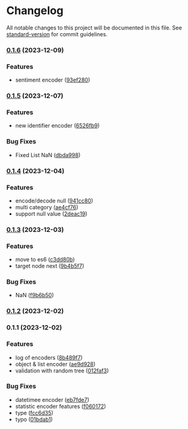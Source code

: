 # Changelog

All notable changes to this project will be documented in this file. See [standard-version](https://github.com/conventional-changelog/standard-version) for commit guidelines.

### [0.1.6](https://github.com/Soontao/object-vectorization/compare/v0.1.5...v0.1.6) (2023-12-09)


### Features

* sentiment encoder ([93ef280](https://github.com/Soontao/object-vectorization/commit/93ef280e38ac3503166d1bd18d4dc06a3616f570))

### [0.1.5](https://github.com/Soontao/object-vectorization/compare/v0.1.4...v0.1.5) (2023-12-07)


### Features

* new identifier encoder ([6526fb9](https://github.com/Soontao/object-vectorization/commit/6526fb9e2f2d33b4eb185c01631eb6738c6635b4))


### Bug Fixes

* Fixed List NaN ([dbda998](https://github.com/Soontao/object-vectorization/commit/dbda998bd89ab44fed8bd11aad24f877442b0b64))

### [0.1.4](https://github.com/Soontao/object-vectorization/compare/v0.1.3...v0.1.4) (2023-12-04)


### Features

* encode/decode null ([941cc80](https://github.com/Soontao/object-vectorization/commit/941cc80c9a9a1489eeef9312aef5e547c6ad8acb))
* multi category ([ae4cf76](https://github.com/Soontao/object-vectorization/commit/ae4cf76257cdd57d750d1a52e93ff08f786fa6d3))
* support null value ([2deac19](https://github.com/Soontao/object-vectorization/commit/2deac19768bcae025be5f59faec4b6e4ba7bc679))

### [0.1.3](https://github.com/Soontao/cds-vectorize/compare/v0.1.2...v0.1.3) (2023-12-03)


### Features

* move to es6 ([c3dd80b](https://github.com/Soontao/cds-vectorize/commit/c3dd80bf9e8fe6f2680cc22076fbb807c7253f83))
* target node next ([9b4b5f7](https://github.com/Soontao/cds-vectorize/commit/9b4b5f7b9a87bf44ac2f4aa740d32ac61fc6a73d))


### Bug Fixes

* NaN ([f9b6b50](https://github.com/Soontao/cds-vectorize/commit/f9b6b50366161bd9368b3288881a3b5e3a4a5606))

### [0.1.2](https://github.com/Soontao/cds-vectorize/compare/v0.1.1...v0.1.2) (2023-12-02)

### 0.1.1 (2023-12-02)


### Features

* log of encoders ([8b489f7](https://github.com/Soontao/cds-vectorize/commit/8b489f73a4e2d3a684ecf6e06fa25c0ac92ec5f6))
* object & list encoder ([ae9d928](https://github.com/Soontao/cds-vectorize/commit/ae9d928580e1f7874ea1509e59f137363637c322))
* validation with random tree ([012faf3](https://github.com/Soontao/cds-vectorize/commit/012faf377027f8e546032e7a3dd043ab47fd6daa))


### Bug Fixes

* datetimee encoder ([eb7fde7](https://github.com/Soontao/cds-vectorize/commit/eb7fde7b4f38e3fe149af74ff1a580c8653fcc86))
* statistic encoder features ([f060172](https://github.com/Soontao/cds-vectorize/commit/f060172dbba55bdd655d72fab40063f33e7b1ce1))
* type ([fcc6d35](https://github.com/Soontao/cds-vectorize/commit/fcc6d351cec247ee19630e816398830f3bb42390))
* typo ([01bdab1](https://github.com/Soontao/cds-vectorize/commit/01bdab1662f2730d5be012b863bbec448923cca4))
